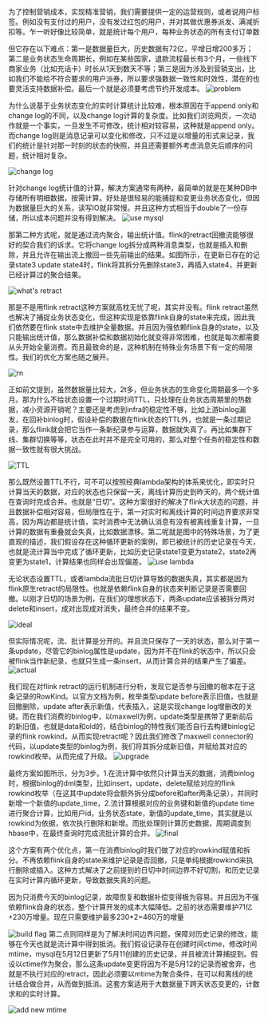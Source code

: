 
为了控制营销成本，实现精准营销，我们需要提供一定的运营规则，或者说用户标签。例如没有支付过的用户，没有发过红包的用户，并对其做优惠券派发、满减折扣等。乍一听好像比较简单，就是统计每个用户，每种业务状态的所有支付订单数

但它存在以下难点：第一是数据量巨大，历史数据有72亿，平增日增200多万；第二是业务状态生命周期长，例如在某些国家，退款流程最长有3个月，一些线下商家业务（比如充话卡）时长从1天到数天不等；第三是因为涉及到营销支出，比如我们不能给不符合要求的用户派券，所以要求强数据一致性和时效性，潜在的也要灵活支持数据补偿。最后一个就是必须要考虑节约开发成本。
![problem](https://github.com/ccchenhe/use-jpgs/blob/master/flink/summary.png?raw=true)


为什么说基于业务状态变化的实时计算统计比较难，根本原因在于append only和change log的不同，以及change log计算的复杂度。比如我们浏览网页，一次动作就是一个事实，一旦发生不可修改，统计相对较容易，这种就是append only。而change log则是消息记录可以变化和修改，只不过是以增量的形式来记录，我们的统计是针对那一时刻的状态的快照，并且还需要额外考虑消息先后顺序的问题，统计相对复杂。



![change log](https://github.com/ccchenhe/use-jpgs/blob/master/flink/changelog.png?raw=true)


针对change log统计值的计算，解决方案通常有两种，最简单的就是在某种DB中存储所有明细数据，按需计算。好处是很轻易的能捕捉和变更业务状态变化，但因为数据量巨大的关系，读写IO就非常慢。并且这种方式相当于double了一份存储，所以成本问题并没有得到解决。
![use mysql](https://github.com/ccchenhe/use-jpgs/blob/master/flink/mysql.png?raw=true)

那第二种方式呢，就是通过流内聚合，输出统计值。flink的retract回撤流能够很好的契合我们的诉求。它将change log拆分成两种消息类型，也就是插入和删除，并且允许在输出流上撤回一些先前输出的结果。如图所示，在更新已存在的记录state3 update state4时，flink将其拆分先删除state3，再插入state4，并更新已经计算过的聚合结果。

![what's retract](https://github.com/ccchenhe/use-jpgs/blob/master/flink/flinkretract.png?raw=true)

那是不是用flink retract这种方案就高枕无忧了呢，其实并没有。flink retract虽然也解决了捕捉业务状态变化，但这种实现是依靠flink自身的state来完成，因此我们依然要在flink state中去维护全量数据。并且因为强依赖flink自身的state，以及只能输出统计值，那么数据补偿和数据初始化就变得非常困难，也就是每次都需要从头开始全量消费。而且最致命的是，这种机制在特殊业务场景下有一定的局限性。我们的优化方案也随之展开。

![rn](https://github.com/ccchenhe/use-jpgs/blob/master/flink/rownumber.png?raw=true)

正如前文提到，虽然数据量比较大，2t多，但业务状态的生命变化周期最多一个多月。那为什么不给状态设置一个过期时间TTL，只处理在业务状态周期里的热数据，减小资源开销呢？主要还是考虑到infra的稳定性不够，比如上游binlog漏发，在回补binlog时，假设补偿的数据在flink状态的TTL外，也就是一条过期记录，那么flink就会把它当作一条新纪录参与运算，数据就失真了。再比如集群下线、集群切换等等，状态在此时并不是完全可用的，那么对整个任务的稳定性和数据一致性就有很大挑战。

![TTL](https://github.com/ccchenhe/use-jpgs/blob/master/flink/ttl.png?raw=true)

那么既然设置TTL不行，可不可以按照经典lambda架构的体系来优化，即实时只计算当天的数据，对应的状态也只保留一天，离线计算历史到昨天的，两个统计值在查询时完成合并。也就是“日切”。这种方案很好的解决了flink大状态的问题，并且数据补偿相对容易，但局限性在于，第一对实时和离线计算的时间边界要求非常高，因为两边都是统计值，实时消费中无法确认消息有没有被离线重复计算，一旦计算的数据有重叠就会失真，比如数据漂移。第二呢就是图中的特殊场景，为了更直观的描述，我们假设存在这种循环更新的案例，即已被统计的历史记录在今天，也就是流计算当中完成了循环更新，比如历史记录state1变更为state2，state2再变更为state1，计算结果也同样会出现偏差。
![use lambda](https://github.com/ccchenhe/use-jpgs/blob/master/flink/lambda.png?raw=true)

无论状态设置TTL，或者lambda流批日切计算导致的数据失真，其实都是因为flink原生retract的局限性。也就是依赖flink自身的状态来判断记录是否需要回撤。以刚才日切的场景为例，在我们的理想状态下，两条update应该被拆分两对delete和insert，成对出现成对消失，最终合并的结果不变。

![ideal](https://github.com/ccchenhe/use-jpgs/blob/master/flink/%E5%B1%80%E9%99%90%E6%80%A71.png?raw=true)


但实际情况呢，流、批计算是分开的。并且流只保存了一天的状态，那么对于第一条update，尽管它的binlog属性是update，因为并不在flink的状态中，所以只会被flink当作新纪录，也就只生成一条insert，从而计算合并的结果产生了偏差。
![actual](https://github.com/ccchenhe/use-jpgs/blob/master/flink/%E5%B1%80%E9%99%90%E6%80%A72.png?raw=true)


我们现在对flink retract的运行机制进行分析，发现它是否参与回撤的根本在于这条记录的RowKind。以官方文档为例，枚举类型update before表示旧值，也就是回撤删除，update after表示新值，代表插入，这是实现change log增删改的关键。而在我们消费的binlog中，以maxwell为例，update类型是携带了更新前后的新旧值，也就是data和old的，结合binlog的特性我们能否自行去构建binlog记录的flink rowkind，从而实现retract呢？因此我们修改了maxwell connector的代码，以update类型的binlog为例，我们将其拆分成新旧值，并赋给其对应的rowkind枚举。从而完成了升级。
![upgrade](https://github.com/ccchenhe/use-jpgs/blob/master/flink/%E9%97%AE%E9%A2%98%E5%88%86%E6%9E%90.png?raw=true)

最终方案如图所示，分为3步。1.在流计算中依然只计算当天的数据，消费binlog时，根据binlog的dml类型，比如insert，update，delete赋给对应的flink rowkind枚举（在这其中update将会额外拆分成before和after两条记录），并同时新增一个新值的update_time，2.流计算根据对应的业务键和新值的update time进行聚合计算，比如用户id，业务状态state，新值的update_time，其实就是以rowkind为依据，依次执行删除和新增。而批处理则计算历史数据，周期调度到hbase中，在最终查询时完成流批计算的合并。
![final](https://github.com/ccchenhe/use-jpgs/blob/master/flink/%E6%9C%80%E7%BB%88%E6%96%B9%E6%A1%88.png?raw=true)

这个方案有两个优化点，第一在消费binlog时我们做了对应的rowkind赋值和拆分。不再依赖flink自身的state来维护记录是否回撤，只是单纯根据rowkind来执行删除或插入。这种方式解决了之前提到的日切中时间边界不好切割，和历史记录在实时计算内循环更新，导致数据失真的问题。

因为只消费今天的binlog记录，故障恢复和数据补偿变得极为容易。并且因为不强依赖flink自身的状态，整个计算开发的成本大幅降低。之前的状态需要维护71亿+230万增量。现在只需要维护最多230*2=460万的增量

![build flag](https://github.com/ccchenhe/use-jpgs/blob/master/flink/%E7%89%B9%E7%82%B91.png?raw=true)
第二点则同样是为了解决时间边界问题，保障对历史记录的修改，能够在今天也就是流计算中得到抵消。我们假设记录存在创建时间ctime，修改时间mtime，mysql在5月12日更新了5月11创建的历史记录，并且被流计算捕捉到。假设以ctime作为聚合，那么这条update变更将因为不是5月12的记录而被舍弃，也就是不执行对应的retract，因此必须要以mtime为聚合条件，在可以和离线的统计结合做合并，从而做到抵消。这套方案适用于大数据量下跨天状态变更的，计数求和的实时计算。

![add new mtime](https://github.com/ccchenhe/use-jpgs/blob/master/flink/%E7%89%B9%E7%82%B92.png?raw=true)